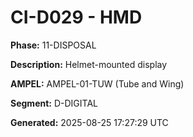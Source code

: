 # CI-D029 - HMD

**Phase:** 11-DISPOSAL

**Description:** Helmet-mounted display

**AMPEL:** AMPEL-01-TUW (Tube and Wing)

**Segment:** D-DIGITAL

**Generated:** 2025-08-25 17:27:29 UTC
